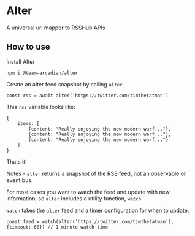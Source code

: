 # Alter

A universal url mapper to RSSHub APIs

## How to use

Install Alter

`npm i @team-arcadian/alter`

Create an alter feed snapshot by calling `alter`

```
const rss = await alter('https://twitter.com/timthetatman')
```

This `rss` variable looks like:

```
{
    items: [
        {content: "Really enjoying the new modern warf..."},
        {content: "Really enjoying the new modern warf..."},
        {content: "Really enjoying the new modern warf..."}
    ]
}
```

Thats it!

Notes - `alter` returns a snapshot of the RSS feed, not an observable or event bus.

For most cases you want to watch the feed and update with new information, so `alter` includes a utility function, `watch`

`watch` takes the `alter` feed and a timer configuration for when to update.

```
const feed = watch(alter('https://twitter.com/timthetatman'), {timeout: 60}) // 1 minute watch time
```
